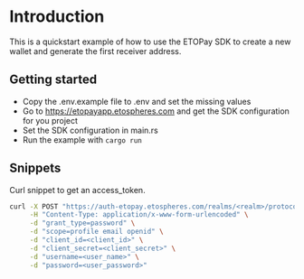 
# Introduction

This is a quickstart example of how to use the ETOPay SDK to create a new wallet and generate the first receiver address.

## Getting started

- Copy the .env.example file to .env and set the missing values
- Go to https://etopayapp.etospheres.com and get the SDK configuration for you project
- Set the SDK configuration in main.rs
- Run the example with `cargo run`

## Snippets

Curl snippet to get an access_token.

```bash
curl -X POST "https://auth-etopay.etospheres.com/realms/<realm>/protocol/openid-connect/token" \
     -H "Content-Type: application/x-www-form-urlencoded" \
     -d "grant_type=password" \
     -d "scope=profile email openid" \
     -d "client_id=<client_id>" \
     -d "client_secret=<client_secret>" \
     -d "username=<user_name>" \
     -d "password=<user_password>"
```

